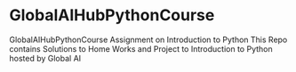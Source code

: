 # GlobalAIHubPythonCourse

GlobalAIHubPythonCourse Assignment on Introduction to Python  This Repo contains Solutions to Home Works and Project to Introduction to Python hosted by Global AI
